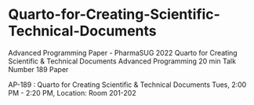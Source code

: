 # Quarto-for-Creating-Scientific-Technical-Documents
Advanced Programming Paper - PharmaSUG 2022
Quarto for Creating Scientific & Technical Documents
Advanced Programming
20 min Talk
Number 189
Paper

AP-189 : Quarto for Creating Scientific & Technical Documents
Tues, 2:00 PM - 2:20 PM, Location: Room 201-202
